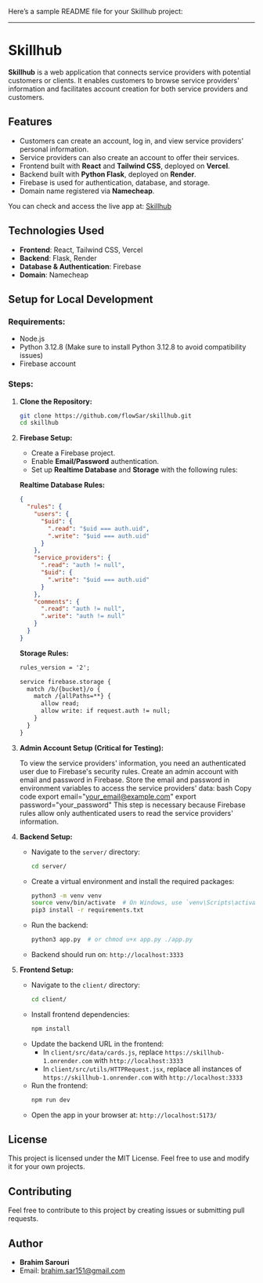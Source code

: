 Here’s a sample README file for your Skillhub project:

---

# Skillhub

**Skillhub** is a web application that connects service providers with potential customers or clients. It enables customers to browse service providers' information and facilitates account creation for both service providers and customers.

## Features
- Customers can create an account, log in, and view service providers' personal information.
- Service providers can also create an account to offer their services.
- Frontend built with **React** and **Tailwind CSS**, deployed on **Vercel**.
- Backend built with **Python Flask**, deployed on **Render**.
- Firebase is used for authentication, database, and storage.
- Domain name registered via **Namecheap**.

You can check and access the live app at: [Skillhub](https://skill-hub.site)

## Technologies Used
- **Frontend**: React, Tailwind CSS, Vercel
- **Backend**: Flask, Render
- **Database & Authentication**: Firebase
- **Domain**: Namecheap

## Setup for Local Development

### Requirements:
- Node.js
- Python 3.12.8 (Make sure to install Python 3.12.8 to avoid compatibility issues)
- Firebase account

### Steps:

1. **Clone the Repository:**
   ```bash
   git clone https://github.com/flowSar/skillhub.git
   cd skillhub
   ```

2. **Firebase Setup:**
   - Create a Firebase project.
   - Enable **Email/Password** authentication.
   - Set up **Realtime Database** and **Storage** with the following rules:

   **Realtime Database Rules:**
   ```json
   {
     "rules": {
       "users": {
         "$uid": {
           ".read": "$uid === auth.uid",
           ".write": "$uid === auth.uid"
         }
       },
       "service_providers": {
         ".read": "auth != null",
         "$uid": {
           ".write": "$uid === auth.uid"
         }
       },
       "comments": {
         ".read": "auth != null",
         ".write": "auth != null"
       }
     }
   }
   ```

   **Storage Rules:**
   ```txt
   rules_version = '2';

   service firebase.storage {
     match /b/{bucket}/o {
       match /{allPaths=**} {
         allow read;
         allow write: if request.auth != null;
       }
     }
   }
   ```
3. **Admin Account Setup (Critical for Testing):**

	To view the service providers' information, you need an authenticated user due to Firebase's security rules.
	Create an admin account with email and password in Firebase.
	Store the email and password in environment variables to access the service providers' data:
	bash
	Copy code
	export email="your_email@example.com"
	export password="your_password"
	This step is necessary because Firebase rules allow only authenticated users to read the service providers' information.
4. **Backend Setup:**
   - Navigate to the `server/` directory:
     ```bash
     cd server/
     ```
   - Create a virtual environment and install the required packages:
     ```bash
     python3 -m venv venv
     source venv/bin/activate  # On Windows, use `venv\Scripts\activate`
     pip3 install -r requirements.txt
     ```
   - Run the backend:
     ```bash
     python3 app.py  # or chmod u+x app.py ./app.py
     ```
   - Backend should run on: `http://localhost:3333`

5. **Frontend Setup:**
   - Navigate to the `client/` directory:
     ```bash
     cd client/
     ```
   - Install frontend dependencies:
     ```bash
     npm install
     ```
   - Update the backend URL in the frontend:
     - In `client/src/data/cards.js`, replace `https://skillhub-1.onrender.com` with `http://localhost:3333`
     - In `client/src/utils/HTTPRequest.jsx`, replace all instances of `https://skillhub-1.onrender.com` with `http://localhost:3333`
   - Run the frontend:
     ```bash
     npm run dev
     ```
   - Open the app in your browser at: `http://localhost:5173/`

## License

This project is licensed under the MIT License. Feel free to use and modify it for your own projects.

## Contributing

Feel free to contribute to this project by creating issues or submitting pull requests.

## Author

- **Brahim Sarouri**
- Email: brahim.sar151@gmail.com


